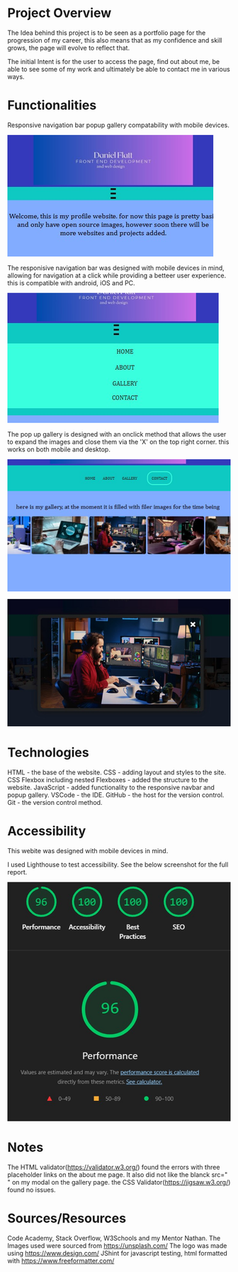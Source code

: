 # Project Overview

The Idea behind this project is to be seen as a portfolio page for the progression of my career, this also means that as my confidence and skill grows, the page will evolve to reflect that.

The initial Intent is for the user to access the page, find out about me, be able to see some of my work and ultimately be able to contact me in various ways. 

# Functionalities 

Responsive navigation bar popup gallery compatability with mobile devices.

![Homepage with Responsive Navbar](images/MVHP.jpg)

The responisive navigation bar was designed with mobile devices in mind, allowing for navigation at a click while providing a betteer user experience. this is compatible with android, iOS and PC.

![Responsive Navbar](images/RNav.jpg)

The pop up gallery is designed with an onclick method that allows the user to expand the images and close  them via the 'X' on the top right corner. this works on both mobile and desktop.

![Gallery](images/GPN.jpg)

![PopUp](images/GPOC.jpg)

# Technologies 
HTML - the base of the website.
CSS - adding layout and styles to the site.
CSS Flexbox including nested Flexboxes - added the structure to the website.
JavaScript - added functionality to the responsive navbar and popup gallery.
VSCode - the IDE.
GitHub - the host for the version control.
Git - the version control method.

# Accessibility 

This webite was designed with mobile devices in mind.

I used Lighthouse to test accessibility. See the below screenshot for the full report.

![Accessibility](images/access.jpg)

# Notes

The HTML validator(https://validator.w3.org/) found the errors with three placeholder links on the about me page. It also did not like the blanck src=" " on my modal on the gallery page.
the CSS Validator(https://jigsaw.w3.org/) found no issues.
# Sources/Resources 

Code Academy, Stack Overflow, W3Schools and my Mentor Nathan.
The Images used were sourced from https://unsplash.com/
The logo was made using https://www.design.com/
JShint for javascript testing, 
html formatted with https://www.freeformatter.com/